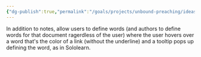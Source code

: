 ```yaml
---
{"dg-publish":true,"permalink":"/goals/projects/unbound-preaching/ideas/enabling-word-definitions-on-hover/","tags":["website"],"created":"Jul 22, 2019, 17:07 PM","updated":"Jul 22, 2019, 17:07 PM"}
---
```



In addition to notes, allow users to define words (and authors to define words for that document ragerdless of the user) where the user hovers over a word that's the color of a link (without the underline) and a tooltip pops up defining the word, as in Sololearn.


